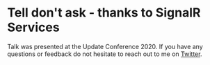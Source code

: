 # Tell don't ask - thanks to SignalR Services

Talk was presented at the Update Conference 2020. If you have any questions or feedback do not hesitate to reach out to me on [Twitter](https://mallibone.com).
